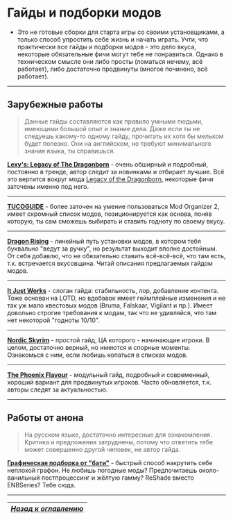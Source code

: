 # Гайды и подборки модов

+ Это не готовые сборки для старта игры со своими установщиками, а только способ упростить себе жизнь и начать играть. Учти, что практически все гайды и подборки модов - это дело вкуса, некоторые обязательные фичи могут тебе не понравиться. Однако в техническом смысле они либо просты (ломаться нечему, всё работает), либо достаточно продвинуты (многое починено, всё работает).

------

## Зарубежные работы

> Данные гайды составляются как правило умными людьми, имеющими большой опыт и знание дела. Даже если ты не следуешь какому-то одному гайду, прочитать их хотя бы мельком будет полезно. Они на английском, но требуют минимального знания языка, ты справишься.

**[Lexy's: Legacy of The Dragonborn](https://wiki.nexusmods.com/index.php/User:Darkladylexy/Lexys_LOTD_SE)** - очень обширный и подробный, постоянно в тренде, автор следит за новинками и отбирает лучшие. Всё это вертится вокруг мода [Legacy of the Dragonborn](https://www.nexusmods.com/skyrimspecialedition/mods/11802), некоторые фичи заточены именно под него.

------

**[TUCOGUIDE](https://www.nexusmods.com/skyrimspecialedition/mods/10694)** - более заточен на умение пользоваться Mod Organizer 2, имеет скромный список модов, позиционируется как основа, поняв которую, ты сам сможешь выбирать и ставить годноту по своему вкусу.

------

**[Dragon Rising](https://belowthesunmodding.wordpress.com/2017/04/30/dragon-rising)** - линейный путь установки модов, в котором тебя буквально "ведут за ручку", но результат выходит вполне достойным. От себя добавлю, что не обязательно ставить всё-всё-всё, что там есть, т.к. встречается вкусовщина. Читай описания предлагаемых гайдом модов.

------

**[It Just Works](https://www.nexusmods.com/skyrimspecialedition/mods/15984)** - слоган гайда: стабильность, лор, добавление контента. Тоже основан на LOTD, но вдобавок имеет геймплейные изменения и не так уж мало квестовых модов (Bruma, Falskaar, Vigilant и пр.). Имеет довольно строгие требования к модам, так что не удивляйся, что там нет некоторой "годноты 10/10".

------

**[Nordic Skyrim](https://www.nexusmods.com/skyrimspecialedition/mods/12562)** - простой гайд, ЦА которого - начинающие игроки. В целом, достаточно верный, но имеются и спорные моменты. Ознакомься с ним, если любишь копаться в списках модов.

------

**[The Phoenix Flavour](https://thephoenixflavour.com/)** - модульный гайд, подробный и современный, хороший вариант для продвинутых игроков. Часто обновляется, т.к. авторы следят за актуальностью.

------

## Работы от анона

> На русском языке, достаточно интересные для ознакомления. Критика и предложения затруднены, потому что ответить тебе может совершенно другой человек, не автор гайда.

**[Графическая подборка от "бати"](../00_Resources/00_Daddy_Graphics/Guide.md)** - быстрый способ накрутить себе неплохой графон. Не любишь погодные моды? Предпочитаешь около-ванильный постпроцессинг и жёлтую гамму? ReShade вместо ENBSeries? Тебе сюда.

------

|[*Назад к оглавлению*](../01_Оглавление.md)|
|:---:|
